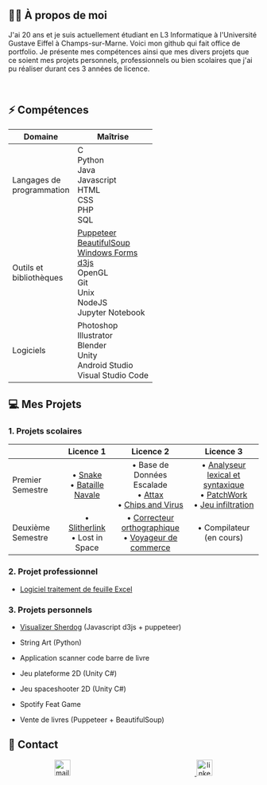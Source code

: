 ## 👨‍🦱 À propos de moi 

J'ai 20 ans et je suis actuellement étudiant en L3 Informatique à l'Université Gustave Eiffel à Champs-sur-Marne. Voici mon github qui fait office de portfolio. Je présente mes compétences ainsi que mes divers projets que ce soient mes projets personnels, professionnels ou bien scolaires que j'ai pu réaliser durant ces 3 années de licence.

<!-- [![Top Langs](https://github-readme-stats.vercel.app/api/top-langs/?username=hakimaoudia&layout=compact)](https://github.com/anuraghazra/github-readme-stats)
-->
<br>

## ⚡ Compétences


<div align="center">

| Domaine | Maîtrise |
| ------------------------- | ------------------------- |
| Langages de <br> programmation | C <br> Python <br> Java <br> Javascript <br> HTML <br> CSS <br> PHP <br> SQL <br> |
| Outils et <br> bibliothèques   | [Puppeteer](https://pptr.dev) <br> [BeautifulSoup](https://www.crummy.com/software/BeautifulSoup/) <br> [Windows Forms](https://learn.microsoft.com/en-us/dotnet/desktop/winforms) <br> [d3js](https://d3js.org) <br> OpenGL <br> Git <br> Unix <br> NodeJS <br> Jupyter Notebook |
| Logiciels   | Photoshop <br> Illustrator <br> Blender <br> Unity <br> Android Studio <br> Visual Studio Code |

</div>


## 💻 Mes Projets
### 1. Projets scolaires
<div align="center">

|                   | Licence 1                 | Licence 2                  | Licence 3                   |
| ----------------- | :------------------------:  | :------------------------:   | :------------------------:    |
| Premier Semestre  | • [Snake](https://github.com/hakimaoudia/snake.git) <br> • [Bataille Navale](https://github.com/hakimaoudia/bataille-navale) <br> | • Base de Données Escalade <br> • [Attax](https://github.com/hakimaoudia/attaxx) <br> • [Chips and Virus](https://github.com/hakimaoudia/chips-and-virus) <br> | • [Analyseur lexical et syntaxique](https://github.com/hakimaoudia/analyseur-lexical-syntaxique) <br> • [PatchWork](https://github.com/hakimaoudia/patchwork) <br> • [Jeu infiltration](https://github.com/hakimaoudia/jeu-infiltration) <br> |
| Deuxième Semestre | • [Slitherlink](https://github.com/hakimaoudia/slitherlink) <br> • Lost in Space <br> | • [Correcteur orthographique](https://github.com/hakimaoudia/correcteur-orthographique) <br> • [Voyageur de commerce](https://github.com/hakimaoudia/voyageur-de-commerce) <br> | • Compilateur (en cours) <br> |

</div>

### 2. Projet professionnel
- [Logiciel traitement de feuille Excel](https://github.com/hakimaoudia/validation)

### 3. Projets personnels
- [Visualizer Sherdog](https://github.com/hakimaoudia/sherdog_visualizer) (Javascript d3js + puppeteer) 
- String Art (Python)
- Application scanner code barre de livre
- Jeu plateforme 2D (Unity C#)
- Jeu spaceshooter 2D (Unity C#)
- Spotify Feat Game

- Vente de livres (Puppeteer + BeautifulSoup)

## 💼 Contact
<p align="center">
    <a href="mailto:hakim.aoudia@outlook.fr">
        <img style="margin-right: 250px;" alt="mail icon" height="32px" width="32px" src="https://user-images.githubusercontent.com/106891439/217385341-4a825d4d-497d-4046-8ed8-b55b8781f778.png" />
    </a>
    <a href="https://www.linkedin.com/in/hakimaoudia/">
        <img alt="linkedin icon" height="32px" width="32px" src="https://user-images.githubusercontent.com/106891439/217385349-5a1c95b9-02de-4e6b-b69a-29a704fd65a9.png">
    </a>
</p>
<br>
